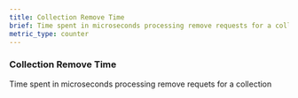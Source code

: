 ```yaml
---
title: Collection Remove Time
brief: Time spent in microseconds processing remove requests for a collection
metric_type: counter
---
```


### Collection Remove Time

Time spent in microseconds processing remove requets for a collection
